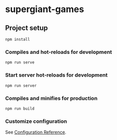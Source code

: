 # supergiant-games

## Project setup

```
npm install
```

### Compiles and hot-reloads for development

```
npm run serve
```

### Start server hot-reloads for development

```
npm run server
```

### Compiles and minifies for production

```
npm run build
```

### Customize configuration

See [Configuration Reference](https://cli.vuejs.org/config/).
